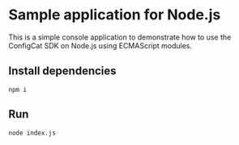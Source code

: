 # Sample application for Node.js

This is a simple console application to demonstrate how to use the ConfigCat SDK on Node.js using ECMAScript modules.

## Install dependencies

```
npm i
```

## Run 

```
node index.js
```